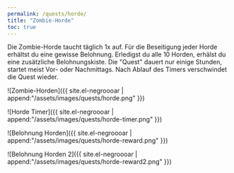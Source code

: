 ```yaml
---
permalink: /quests/horde/
title: "Zombie-Horde"
toc: true
---
```


Die Zombie-Horde taucht täglich 1x auf. Für die Beseitigung jeder Horde erhältst du eine gewisse Belohnung. Erledigst du alle 10 Horden, erhälst du eine zusätzliche Belohnungskiste. Die "Quest" dauert nur einige Stunden, startet meist Vor- oder Nachmittags. Nach Ablauf des Timers verschwindet die Quest wieder.

![Zombie-Horden]({{ site.el-negroooar | append:"/assets/images/quests/horde.png" }})

![Horde Timer]({{ site.el-negroooar | append:"/assets/images/quests/horde-timer.png" }})

![Belohnung Horden]({{ site.el-negroooar | append:"/assets/images/quests/horde-reward.png" }})

![Belohnung Horden 2]({{ site.el-negroooar | append:"/assets/images/quests/horde-reward2.png" }})
